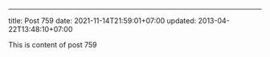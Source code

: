 ---
title: Post 759
date: 2021-11-14T21:59:01+07:00
updated: 2013-04-22T13:48:10+07:00

This is content of post 759